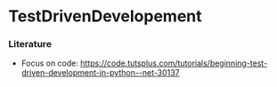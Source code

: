 # TestDrivenDevelopement

### Literature
- Focus on code: https://code.tutsplus.com/tutorials/beginning-test-driven-development-in-python--net-30137
